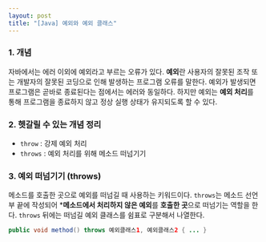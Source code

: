 ```yaml
---
layout: post
title: "[Java] 예외와 예외 클래스"
---
```


### 1. 개념
자바에서는 에러 이외에 예외라고 부르는 오류가 있다. **예외**란 사용자의 잘못된 조작 또는 개발자의 잘못된 코딩으로 인해 발생하는 프로그램 오류를 말한다. 예외가 발생되면 프로그램은 곧바로 종료된다는 점에서는 에러와 동일하다. 하지만 예외는 **예외 처리**를 통해 프로그램을 종료하지 않고 정상 실행 상태가 유지되도록 할 수 있다.

### 2. 헷갈릴 수 있는 개념 정리
- `throw` : 강제 예외 처리
- `throws` : 예외 처리를 위해 메소드 떠넘기기

### 3. 예외 떠넘기기 (throws)
메소드를 호출한 곳으로 예외를 떠넘길 때 사용하는 키워드이다. `throws`는 메소드 선언부 끝에 작성되어 ***메소드에서 처리하지 않은 예외**를 **호출한 곳**으로 떠넘기는 역할을 한다. `throws` 뒤에는 떠넘길 예외 클래스를 쉼표로 구분해서 나열한다.

```java
public void method() throws 예외클래스1, 예외클래스2 { ... }
```